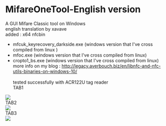 # MifareOneTool-English version
A GUI Mifare Classic tool on Windows<br>
english translation by xavave<br>
added : x64 nfcbin <br>
+ mfcuk_keyrecovery_darkside.exe (windows version that I've cross compiled from linux )<br>
+ mfoc.exe (windows version that I've cross compiled from linux)
+ cropto1_bs.exe (windows version that I've cross compiled from linux)
<br>more info on my blog : <a target="_blank" href="http://legacy.averbouch.biz/en/libnfc-and-nfc-utils-binaries-on-windows-10/">http://legacy.averbouch.biz/en/libnfc-and-nfc-utils-binaries-on-windows-10/</a></br>
<br>tested successfully with ACR122U tag reader
<br> TAB1 <br>
<img src="http://averbouch.biz/MifareOneTool2.jpg"/>
<br> TAB2 <br>
<img src="http://averbouch.biz/mifareOnetoolTab2u.JPG"/>
<br> TAB3 <br>
<img src="http://averbouch.biz/MifareOneTooltab3u.jpg"/>

